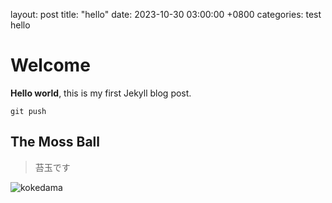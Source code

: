 layout: post
title: "hello"
date: 2023-10-30 03:00:00 +0800
categories: test hello

# Welcome

**Hello world**, this is my first Jekyll blog post.

```
git push
```

## The Moss Ball 
> 苔玉です

![kokedama](https://i.imgur.com/3SeWt3N.jpg)
